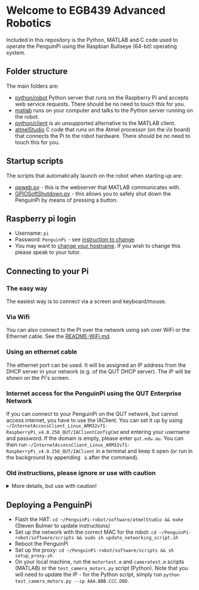 # Welcome to EGB439 Advanced Robotics
Included in this repository is the Python, MATLAB and C code used to operate the PenguinPi using the Raspbian Bullseye (64-bit) operating system.

## Folder structure
The main folders are:
  - [python/robot](./python/robot) Python server that runs on the Raspberry Pi and accepts web service requests. There should be no need to touch this for you.
  - [matlab](./matlab) runs on your computer and talks to the Python server running on the robot.
  - [python/client](./python/client) is an unsupported alternative to the MATLAB client.
  - [atmelStudio](./atmelStudio) C code that runs on the Atmel processor (on the i/o board) that connects the Pi to the robot hardware. There should be no need to touch this for you.

## Startup scripts
The scripts that automatically launch on the robot when starting up are:
* [ppweb.py](./python/robot/ppweb.py) - this is the webserver that MATLAB communicates with.
* [GPIOSoftShutdown.py](./python/GPIOSoftShutdown.py) - this allows you to safely shut down the PenguinPi by means of pressing a button.

## Raspberry pi login
* Username: `pi`
* Password: `PenguinPi` - see [instruction to change](https://www.raspberrypi.com/documentation/computers/configuration.html#change-the-default-password)
* You may want to [change your hostname](https://www.howtogeek.com/167195/how-to-change-your-raspberry-pi-or-other-linux-devices-hostname/). If you wish to change this please speak to your tutor.

## Connecting to your Pi
### The easy way
The easiest way is to connect via a screen and keyboard/mouse. 

### Via Wifi
You can also connect to the PI over the network using ssh over WiFi or the Ethernet cable. See the [README-WiFi.md](README-WiFi.md).

### Using an ethernet cable
The ethernet port can be used. It will be assigned an IP address from the DHCP server in your network (e.g. of the QUT DHCP server). The IP will be shown on the Pi's screen.

### Internet access for the PenguinPi using the QUT Enterprise Network
If you can connect to your PenguinPi on the QUT network, but cannot access internet, you have to use the IAClient. You can set it up by using `~/InternetAccessClient_Linux_ARM32v71-RaspberryPi_v4.0.250_QUT/IAClientConfigCmd` and entering your username and password. If the domain is empty, please enter `qut.edu.au`. You can then run `~/InternetAccessClient_Linux_ARM32v71-RaspberryPi_v4.0.250_QUT/IAClient` in a terminal and keep it open (or run in the background by appending ` &` after the command).

### Old instructions, please ignore or use with caution
<details><summary>More details, but use with caution!</summary>
If you need the IP address to stay the same, it is highly recommended you don't use a static IP, but try using a hostname. If you still must have a static IP address, do not edit the `/etc/network/interfaces` file. Since Raspian Jessie, you should use the `/etc/dhcpcd.conf` file to set a static IP address; to do so, follow these [instructions](https://raspberrypi.stackexchange.com/questions/37920/how-do-i-set-up-networking-wifi-static-ip-address/74428#74428) or [these ones](https://www.tomshardware.com/how-to/static-ip-raspberry-pi).

If you want to access the internet over the PenguinPis WiFi hotspot (using the raspberry pi as a WiFi router), you will have to enable IP forwarding. This is already enabled by default.
</details>

## Deploying a PenguinPi
- Flash the HAT: `cd ~/PenguinPi-robot/software/atmelStudio && make` (Steven Bulmer to update instructions)
- Set up the network with the correct MAC for the robot: `cd ~/PenguinPi-robot/software/scripts && sudo sh update_networking_script.sh`
- Reboot the PenguinPi
- Set up the proxy: `cd ~/PenguinPi-robot/software/scripts && sh setup_proxy.sh`
- On your local machine, run the `motortest.m` and `cameratest.m` scripts (MATLAB) or the `test_camera_motors.py` script (Python). Note that you will need to update the IP - for the Python script, simply run `python test_camera_motors.py --ip AAA.BBB.CCC.DDD`.

